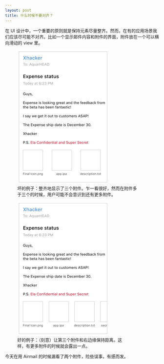 ```yaml
---
layout: post
title: 什么时候不要对齐？
---
```


在 UI 设计中，一个重要的原则就是保持元素尽量整齐。然而，在有的应用场景我们应该尽可能不对齐。比如一个显示邮件内容和附件的界面，附件放在一个可以横向滑动的 view 里。

<figure>
    <img alt="Bad mail client example" width="300" src="/static/images/not-aligned/bad.png">
    <figcaption style="max-width: 400px;">坏的例子：整齐地显示了三个附件。乍一看很好，然而在附件多于三个的时候，用户可能不会意识到还有更多附件。</figcaption>
</figure>

<figure>
    <img alt="Good mail client example" width="300" src="/static/images/not-aligned/good.png">
    <figcaption style="max-width: 360px;">好的例子：（刻意）让第三个附件和右边缘保持距离。这样，有更多附件的时候就会露出一点。</figcaption>
</figure>

今天在用 Airmail 的时候漏看了两个附件，险些误事，有感而发。
